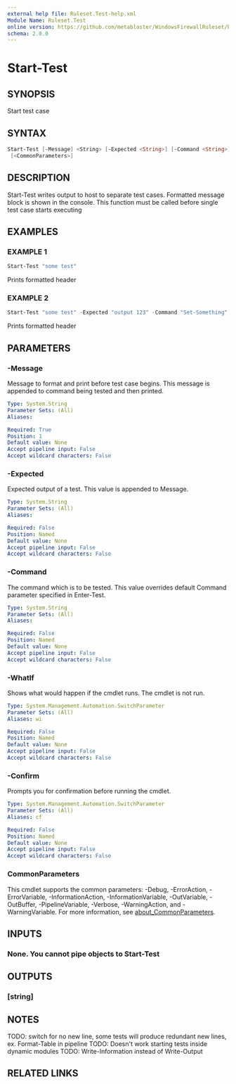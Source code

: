 ```yaml
---
external help file: Ruleset.Test-help.xml
Module Name: Ruleset.Test
online version: https://github.com/metablaster/WindowsFirewallRuleset/blob/master/Modules/Ruleset.Test/Help/en-US/Start-Test.md
schema: 2.0.0
---
```


# Start-Test

## SYNOPSIS

Start test case

## SYNTAX

```powershell
Start-Test [-Message] <String> [-Expected <String>] [-Command <String>] [-WhatIf] [-Confirm]
 [<CommonParameters>]
```

## DESCRIPTION

Start-Test writes output to host to separate test cases.
Formatted message block is shown in the console.
This function must be called before single test case starts executing

## EXAMPLES

### EXAMPLE 1

```powershell
Start-Test "some test"
```

Prints formatted header

### EXAMPLE 2

```powershell
Start-Test "some test" -Expected "output 123" -Command "Set-Something"
```

Prints formatted header

## PARAMETERS

### -Message

Message to format and print before test case begins.
This message is appended to command being tested and then printed.

```yaml
Type: System.String
Parameter Sets: (All)
Aliases:

Required: True
Position: 1
Default value: None
Accept pipeline input: False
Accept wildcard characters: False
```

### -Expected

Expected output of a test.
This value is appended to Message.

```yaml
Type: System.String
Parameter Sets: (All)
Aliases:

Required: False
Position: Named
Default value: None
Accept pipeline input: False
Accept wildcard characters: False
```

### -Command

The command which is to be tested.
This value overrides default Command parameter specified in Enter-Test.

```yaml
Type: System.String
Parameter Sets: (All)
Aliases:

Required: False
Position: Named
Default value: None
Accept pipeline input: False
Accept wildcard characters: False
```

### -WhatIf

Shows what would happen if the cmdlet runs.
The cmdlet is not run.

```yaml
Type: System.Management.Automation.SwitchParameter
Parameter Sets: (All)
Aliases: wi

Required: False
Position: Named
Default value: None
Accept pipeline input: False
Accept wildcard characters: False
```

### -Confirm

Prompts you for confirmation before running the cmdlet.

```yaml
Type: System.Management.Automation.SwitchParameter
Parameter Sets: (All)
Aliases: cf

Required: False
Position: Named
Default value: None
Accept pipeline input: False
Accept wildcard characters: False
```

### CommonParameters

This cmdlet supports the common parameters: -Debug, -ErrorAction, -ErrorVariable, -InformationAction, -InformationVariable, -OutVariable, -OutBuffer, -PipelineVariable, -Verbose, -WarningAction, and -WarningVariable. For more information, see [about_CommonParameters](http://go.microsoft.com/fwlink/?LinkID=113216).

## INPUTS

### None. You cannot pipe objects to Start-Test

## OUTPUTS

### [string]

## NOTES

TODO: switch for no new line, some tests will produce redundant new lines, ex.
Format-Table in pipeline
TODO: Doesn't work starting tests inside dynamic modules
TODO: Write-Information instead of Write-Output

## RELATED LINKS
